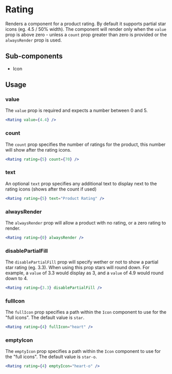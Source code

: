 # Rating

Renders a component for a product rating. By default it supports partial star icons (eg. 4.5 / 50% width). The component will render only when the `value` prop is above zero - unless a `count` prop greater than zero is provided or the `alwaysRender` prop is used.

## Sub-components
- Icon

## Usage

### value
The `value` prop is required and expects a number between 0 and 5.

```jsx
<Rating value={4.4} />
```

### count
The `count` prop specifies the number of ratings for the product, this number will show after the rating icons.

```jsx
<Rating rating={5} count={70} />
```

### text
An optional `text` prop specifies any additional text to display next to the rating icons (shows after the count if used)

```jsx
<Rating rating={5} text="Product Rating" />
```

### alwaysRender
The `alwaysRender` prop will allow a product with no rating, or a zero rating to render.

```jsx
<Rating rating={0} alwaysRender />
```

### disablePartialFill
The `disablePartialFill` prop will specify wether or not to show a partial star rating (eg. 3.3). When using this prop stars will round down. For example, a `value` of 3.3 would display as 3, and a `value` of 4.9 would round down to 4.

```jsx
<Rating rating={3.3} disablePartialFill />
```

### fullIcon
The `fullIcon` prop specifies a path within the `Icon` component to use for the "full icons". The default value is `star`.

```jsx
<Rating rating={4} fullIcon="heart" />
```

### emptyIcon
The `emptyIcon` prop specifies a path within the `Icon` component to use for the "full icons". The default value is `star-o`.

```jsx
<Rating rating={4} emptyIcon="heart-o" />
```